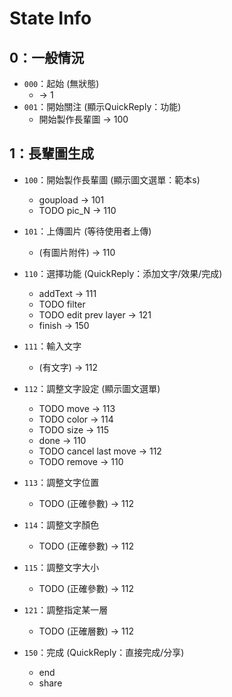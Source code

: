 # State Info

## 0：一般情況
- `000`：起始 (無狀態)
    - -> 1
- `001`：開始關注 (顯示QuickReply：功能)
    - 開始製作長輩圖 -> 100

## 1：長輩圖生成
- `100`：開始製作長輩圖 (顯示圖文選單：範本s)
    - goupload -> 101
    - TODO pic_N -> 110    
- `101`：上傳圖片 (等待使用者上傳)
    - (有圖片附件) -> 110

- `110`：選擇功能 (QuickReply：添加文字/效果/完成)
    - addText -> 111
    - TODO filter
    - TODO edit prev layer -> 121
    - finish -> 150
- `111`：輸入文字
    - (有文字) -> 112
- `112`：調整文字設定 (顯示圖文選單)  
    - TODO move -> 113
    - TODO color -> 114
    - TODO size -> 115
    - done -> 110
    - TODO cancel last move -> 112
    - TODO remove -> 110
- `113`：調整文字位置
    - TODO (正確參數) -> 112
- `114`：調整文字顏色
    - TODO (正確參數) -> 112
- `115`：調整文字大小
    - TODO (正確參數) -> 112

- `121`：調整指定某一層
    - TODO (正確層數) -> 112
- `150`：完成 (QuickReply：直接完成/分享)
    - end
    - share